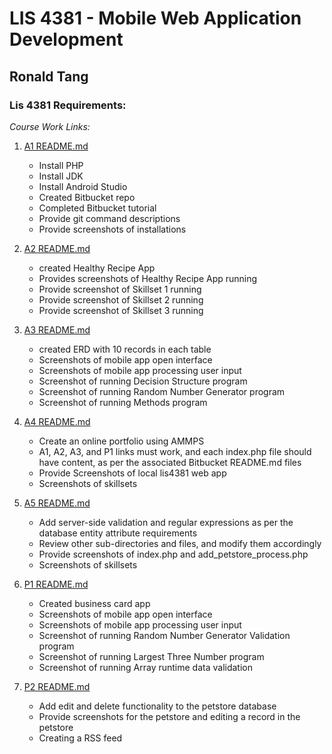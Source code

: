 # LIS 4381 - Mobile Web Application Development

## Ronald Tang

### Lis 4381 Requirements:

*Course Work Links:*

1. [A1 README.md](a1/README.md "My A1 README.md file")
    - Install PHP
    - Install JDK
    - Install Android Studio
    - Created Bitbucket repo
    - Completed Bitbucket tutorial
    - Provide git command descriptions
    - Provide screenshots of installations

2. [A2 README.md](a2/README.md "My A2 README.md file")
    - created Healthy Recipe App
    - Provides screenshots of Healthy Recipe App running
    - Provide screenshot of Skillset 1 running
    - Provide screenshot of Skillset 2 running
    - Provide screenshot of Skillset 3 running

3. [A3 README.md](a3/README.md "My A3 README.md file")
    - created ERD with 10 records in each table
    - Screenshots of mobile app open interface
    - Screenshots of mobile app processing user input
    - Screenshot of running Decision Structure program
    - Screenshot of running Random Number Generator program
    - Screenshot of running Methods program

4. [A4 README.md](a4/README.md "My A4 README.md file")
    - Create an online portfolio using AMMPS
    - A1, A2, A3, and P1 links must work, and each index.php file should have content, as per the associated Bitbucket README.md files
    - Provide Screenshots of local lis4381 web app
    - Screenshots of skillsets

5. [A5 README.md](a5/README.md "My A5 README.md file")
    - Add server-side validation and regular expressions as per the database entity attribute requirements
    - Review other sub-directories and files, and modify them accordingly
    - Provide screenshots of index.php and add_petstore_process.php
    - Screenshots of skillsets

6. [P1 README.md](p1/README.md "My P1 README.md file")
    - Created business card app
    - Screenshots of mobile app open interface
    - Screenshots of mobile app processing user input
    - Screenshot of running Random Number Generator Validation program
    - Screenshot of running Largest Three Number program
    - Screenshot of running Array runtime data validation

7. [P2 README.md](p2/README.md "My P2 README.md file")
    - Add edit and delete functionality to the petstore database
    - Provide screenshots for the petstore and editing a record in the petstore
    - Creating a RSS feed
